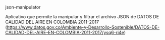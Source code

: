 
json-manipulator

Aplicativo que permite la manipular y filtrar el archivo JSON de DATOS DE CALIDAD DEL AIRE EN COLOMBIA 2011-2017 
(https://www.datos.gov.co/Ambiente-y-Desarrollo-Sostenible/DATOS-DE-CALIDAD-DEL-AIRE-EN-COLOMBIA-2011-2017/ysq6-ri4e)
